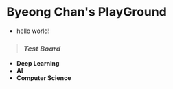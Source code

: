 # Byeong Chan's PlayGround
  - hello world! 

> ### _Test Board_
  -  **Deep Learning**
  -  **AI**
  -  **Computer Science**
